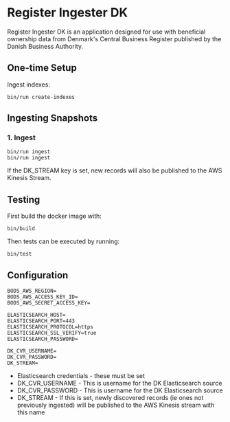 # Register Ingester DK

Register Ingester DK is an application designed for use with beneficial ownership data from Denmark's Central Business Register published by the Danish Business Authority.

## One-time Setup

Ingest indexes:
```
bin/run create-indexes
```

## Ingesting Snapshots

### 1. Ingest

```
bin/run ingest
bin/run ingest
```

If the DK_STREAM key is set, new records will also be published to the AWS Kinesis Stream.

## Testing

First build the docker image with:
```
bin/build
```
Then tests can be executed by running:
```
bin/test
```

## Configuration

```
BODS_AWS_REGION=
BODS_AWS_ACCESS_KEY_ID=
BODS_AWS_SECRET_ACCESS_KEY=

ELASTICSEARCH_HOST=
ELASTICSEARCH_PORT=443
ELASTICSEARCH_PROTOCOL=https
ELASTICSEARCH_SSL_VERIFY=true
ELASTICSEARCH_PASSWORD=

DK_CVR_USERNAME=
DK_CVR_PASSWORD=
DK_STREAM=
```

- Elasticsearch credentials - these must be set
- DK_CVR_USERNAME - This is username for the DK Elasticsearch source
- DK_CVR_PASSWORD - This is username for the DK Elasticsearch source
- DK_STREAM - If this is set, newly discovered records (ie ones not previously ingested) will be published to the AWS Kinesis stream with this name
